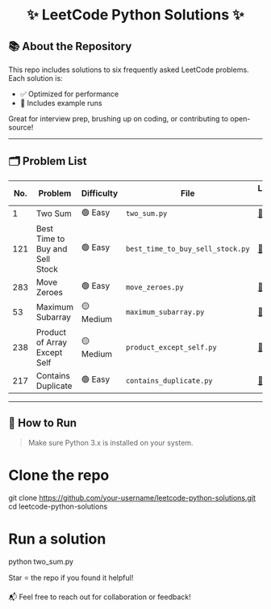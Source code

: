 <h1 align="center">✨ LeetCode Python Solutions ✨</h1>


## 📚 About the Repository

This repo includes solutions to six frequently asked LeetCode problems.  
Each solution is:
- ✅ Optimized for performance
- 🧪 Includes example runs

Great for interview prep, brushing up on coding, or contributing to open-source!

---

## 🗂️ Problem List

| No. | Problem                              | Difficulty | File                      | LeetCode Link |
|-----|--------------------------------------|------------|---------------------------|----------------|
| 1   | Two Sum                              | 🟢 Easy    | `two_sum.py`              | [🔗 Link](https://leetcode.com/problems/two-sum/) |
| 121 | Best Time to Buy and Sell Stock      | 🟢 Easy    | `best_time_to_buy_sell_stock.py` | [🔗 Link](https://leetcode.com/problems/best-time-to-buy-and-sell-stock/) |
| 283 | Move Zeroes                          | 🟢 Easy    | `move_zeroes.py`          | [🔗 Link](https://leetcode.com/problems/move-zeroes/) |
| 53  | Maximum Subarray                     | 🟡 Medium  | `maximum_subarray.py`     | [🔗 Link](https://leetcode.com/problems/maximum-subarray/) |
| 238 | Product of Array Except Self         | 🟡 Medium  | `product_except_self.py`  | [🔗 Link](https://leetcode.com/problems/product-of-array-except-self/) |
| 217 | Contains Duplicate                   | 🟢 Easy    | `contains_duplicate.py`   | [🔗 Link](https://leetcode.com/problems/contains-duplicate/) |

---

## 🚀 How to Run

> Make sure Python 3.x is installed on your system.


# Clone the repo
git clone https://github.com/your-username/leetcode-python-solutions.git
cd leetcode-python-solutions

# Run a solution
python two_sum.py

Star ⭐ the repo if you found it helpful!

📬 Feel free to reach out for collaboration or feedback!
